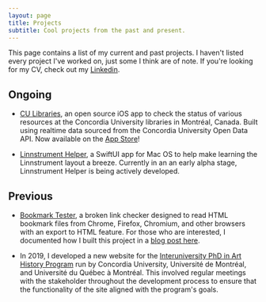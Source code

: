 ```yaml
---
layout: page
title: Projects
subtitle: Cool projects from the past and present.
---
```


This page contains a list of my current and past projects. I haven't listed every project I've worked on, just some I think are of note. If you're looking for my CV, check out my [Linkedin](https://www.linkedin.com/in/markjamesm/).

## Ongoing

- [CU Libraries](https://markjames.dev/cu-libraries), an open source iOS app to check the status of various resources at the Concordia University libraries in Montréal, Canada. Built using realtime data sourced from the Concordia University Open Data API. Now available on the [App Store](https://apps.apple.com/ca/app/cu-libraries/id1500109652)!

- [Linnstrument Helper](https://markjames.dev/linnstrument-helper), a SwiftUI app for Mac OS to help make learning the Linnstrument layout a breeze. Currently in an an early alpha stage, Linnstrument Helper is being actively developed.


## Previous

- [Bookmark Tester](https://github.com/markjamesm/bookmark-tester), a broken link checker designed to read HTML bookmark files from Chrome, Firefox, Chromium, and other browsers with an export to HTML feature. For those who are interested, I documented how I built this project in a [blog post here](https://markjames.dev/2020-04-20-bookmark-dead-link-checker-swift/).

- In 2019, I developed a new website for the [Interuniversity PhD in Art History Program](http://docinterhar.org) run by Concordia University, Université de Montréal, and Université du Québec à Montréal. This involved regular meetings with the stakeholder throughout the development process to ensure that the functionality of the site aligned with the program's goals.